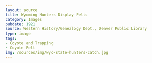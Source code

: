 ```yaml
---
layout: source
title: Wyoming Hunters Display Pelts
category: Images
pubdate: 1921
source: Western History/Genealogy Dept., Denver Public Library
type: image
tags:
- Coyote and Trapping
- Coyote Pelt
img: /sources/img/wyo-state-hunters-catch.jpg
---
```

